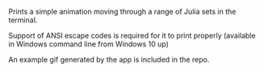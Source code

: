 Prints a simple animation moving through a range of Julia sets in the terminal.

Support of ANSI escape codes is required for it to print properly (available in Windows command line from Windows 10 up)

An example gif generated by the app is included in the repo.